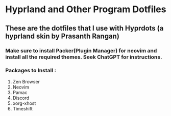 # Hyprland and Other Program Dotfiles
## These are the dotfiles that I use with Hyprdots (a hyprland skin by Prasanth Rangan)

### Make sure to install Packer(Plugin Manager) for neovim and install all the required themes. Seek ChatGPT for instructions.

### Packages to Install : 
1. Zen Browser
2. Neovim
3. Pamac
4. Discord
5. xorg-xhost
6. Timeshift
